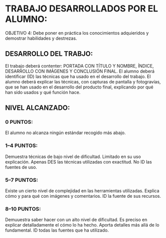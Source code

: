 # TRABAJO DESARROLLADOS POR EL ALUMNO: 
OBJETIVO 4: Debe poner en práctica los conocimientos adquieridos y demostrar habilidades y destrezas.

## DESARROLLO DEL TRABJO:
El trabajo deberá contenter: PORTADA CON TÍTULO Y NOMBRE, ÍNDICE, DESARROLLO CON IMÁGENES Y CONCLUSIÓN FINAL.
El alumno deberá identificar (ID) las técnicas que ha usado en el desarrollo del trabajo. 
El alumno deberá explicar las técnicas, con capturas de pantalla y fotogravías, que se han usado en el desarrollo del producto final, 
explicando por qué han sido usados y qué función hace. 

## NIVEL ALCANZADO:
### 0 PUNTOS:
El alumno no alcanza ningún estándar recogido más abajo.
### 1–4 PUNTOS:  
Demuestra técnicas de bajo nivel de dificultad. Limitado en su uso explicación. Apenas DES las técnicas utilizadas con exactitud. 
No ID las fuentes de uso. 
### 5–7 PUNTOS: 
Existe un cierto nivel de complejidad en las herramientas utilizadas. Explica cómo y para qué con imágenes y comentarios. ID la fuente de sus 
recursos. 
### 8–10 PUNTOS:
Demuuestra saber hacer con un alto nivel de dificultad. Es preciso en explicar detalladamente el cómo lo ha hecho. Aporta detalles más allá de lo fundamental. 
ID todas las fuentes que ha utilizado. 
